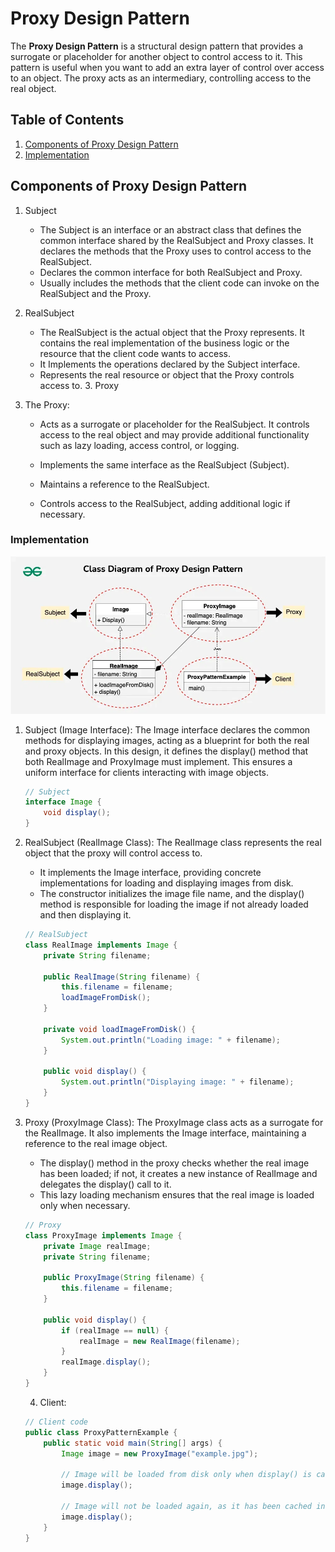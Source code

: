 # Proxy Design Pattern

The **Proxy Design Pattern** is a structural design pattern that provides a surrogate or placeholder for another object to control access to it. This pattern is useful when you want to add an extra layer of control over access to an object. The proxy acts as an intermediary, controlling access to the real object.

## Table of Contents

1. [Components of Proxy Design Pattern](#components-of-proxy-design-pattern)
2. [Implementation](#implementation)

## Components of Proxy Design Pattern

1. Subject
    - The Subject is an interface or an abstract class that defines the common interface shared by the RealSubject and Proxy classes. It declares the methods that the Proxy uses to control access to the RealSubject.
    - Declares the common interface for both RealSubject and Proxy.
    - Usually includes the methods that the client code can invoke on the RealSubject and the Proxy.
2. RealSubject
    - The RealSubject is the actual object that the Proxy represents. It contains the real implementation of the business logic or the resource that the client code wants to access.
    - It Implements the operations declared by the Subject interface.
    - Represents the real resource or object that the Proxy controls access to. 3. Proxy
3. The Proxy:

    - Acts as a surrogate or placeholder for the RealSubject. It controls access to the real object and may provide additional functionality such as lazy loading, access control, or logging.

    - Implements the same interface as the RealSubject (Subject).
    - Maintains a reference to the RealSubject.
    - Controls access to the RealSubject, adding additional logic if necessary.

### Implementation

![alt text](uml.png)

1.  Subject (Image Interface):
    The Image interface declares the common methods for displaying images, acting as a blueprint for both the real and proxy objects. In this design, it defines the display() method that both RealImage and ProxyImage must implement. This ensures a uniform interface for clients interacting with image objects.

    ```java
    // Subject
    interface Image {
        void display();
    }

    ```

2.  RealSubject (RealImage Class):
    The RealImage class represents the real object that the proxy will control access to.

    -   It implements the Image interface, providing concrete implementations for loading and displaying images from disk.
    -   The constructor initializes the image file name, and the display() method is responsible for loading the image if not already loaded and then displaying it.

    ```java
    // RealSubject
    class RealImage implements Image {
        private String filename;

        public RealImage(String filename) {
            this.filename = filename;
            loadImageFromDisk();
        }

        private void loadImageFromDisk() {
            System.out.println("Loading image: " + filename);
        }

        public void display() {
            System.out.println("Displaying image: " + filename);
        }
    }
    ```

3.  Proxy (ProxyImage Class):
    The ProxyImage class acts as a surrogate for the RealImage. It also implements the Image interface, maintaining a reference to the real image object.

    -   The display() method in the proxy checks whether the real image has been loaded; if not, it creates a new instance of RealImage and delegates the display() call to it.
    -   This lazy loading mechanism ensures that the real image is loaded only when necessary.

    ```java
    // Proxy
    class ProxyImage implements Image {
        private Image realImage;
        private String filename;

        public ProxyImage(String filename) {
            this.filename = filename;
        }

        public void display() {
            if (realImage == null) {
                realImage = new RealImage(filename);
            }
            realImage.display();
        }
    }
    ```

    4. Client:

    ```java
    // Client code
    public class ProxyPatternExample {
        public static void main(String[] args) {
            Image image = new ProxyImage("example.jpg");

            // Image will be loaded from disk only when display() is called
            image.display();

            // Image will not be loaded again, as it has been cached in the Proxy
            image.display();
        }
    }
    ```
